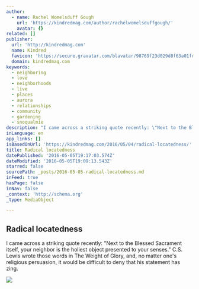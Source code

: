 ```yaml
---
author:
  - name: Rachel Womelsduff Gough
    url: 'https://kindredmag.com/author/rachelwomelsduffgough/'
    avatar: {}
related: []
publisher:
  url: 'http://kindredmag.com'
  name: Kindred
  favicon: 'https://secure.gravatar.com/blavatar/98769f23d029d8f63a01fdcad87293fb?s=16'
  domain: kindredmag.com
keywords:
  - neighboring
  - love
  - neighborhoods
  - live
  - places
  - aurora
  - relationships
  - community
  - gardening
  - snoqualmie
description: "I came across a striking quote recently: \"Next to the Blessed Sacrament itself, your neighbor is the holiest object presented to your senses.\" C.S. Lewis wrote those words in The Weight of Glory, and, no matter one's religious persuasion, it would be difficult to deny that his statement has zing."
inLanguage: en
app_links: []
isBasedOnUrl: 'https://kindredmag.com/2016/05/04/radical-locatedness/'
title: Radical locatedness
datePublished: '2016-05-05T19:17:03.574Z'
dateModified: '2016-05-05T19:09:13.543Z'
starred: false
sourcePath: _posts/2016-05-05-radical-locatedness.md
inFeed: true
hasPage: false
inNav: false
_context: 'http://schema.org'
_type: MediaObject

---
```

<article style=""><h1>Radical locatedness</h1><p>I came across a striking quote recently: "Next to the Blessed Sacrament itself, your neighbor is the holiest object presented to your senses." C.S. Lewis wrote those words in The Weight of Glory, and, no matter one's religious persuasion, it would be difficult to deny that his statement has zing.</p><img src="https://thekindredmag.files.wordpress.com/2016/05/neighborhood-background-green.jpg?w=900" /></article>